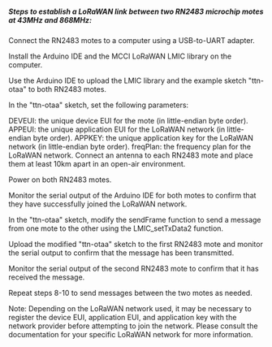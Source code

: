##### Steps to establish a LoRaWAN link between two RN2483 microchip motes at 43MHz and 868MHz:

Connect the RN2483 motes to a computer using a USB-to-UART adapter.

Install the Arduino IDE and the MCCI LoRaWAN LMIC library on the computer.

Use the Arduino IDE to upload the LMIC library and the example sketch "ttn-otaa" to both RN2483 motes.

In the "ttn-otaa" sketch, set the following parameters:

DEVEUI: the unique device EUI for the mote (in little-endian byte order).
APPEUI: the unique application EUI for the LoRaWAN network (in little-endian byte order).
APPKEY: the unique application key for the LoRaWAN network (in little-endian byte order).
freqPlan: the frequency plan for the LoRaWAN network.
Connect an antenna to each RN2483 mote and place them at least 10km apart in an open-air environment.

Power on both RN2483 motes.

Monitor the serial output of the Arduino IDE for both motes to confirm that they have successfully joined the LoRaWAN network.

In the "ttn-otaa" sketch, modify the sendFrame function to send a message from one mote to the other using the LMIC_setTxData2 function.

Upload the modified "ttn-otaa" sketch to the first RN2483 mote and monitor the serial output to confirm that the message has been transmitted.

Monitor the serial output of the second RN2483 mote to confirm that it has received the message.

Repeat steps 8-10 to send messages between the two motes as needed.

Note: Depending on the LoRaWAN network used, it may be necessary to register the device EUI, application EUI, and application key with the network provider before attempting to join the network. Please consult the documentation for your specific LoRaWAN network for more information.
